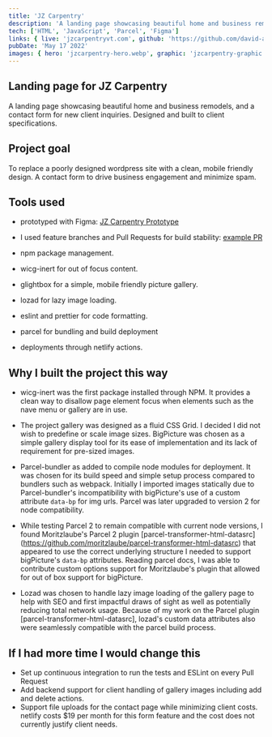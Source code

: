 ```yaml
---
title: 'JZ Carpentry'
description: 'A landing page showcasing beautiful home and business remodels, and a contact form for new client inquiries.'
tech: ['HTML', 'JavaScript', 'Parcel', 'Figma']
links: { live: 'jzcarpentryvt.com', github: 'https://github.com/david-abell/JZCarpentryVT' }
pubDate: 'May 17 2022'
images: { hero: 'jzcarpentry-hero.webp', graphic: 'jzcarpentry-graphic.svg' }
---
```


## Landing page for JZ Carpentry

A landing page showcasing beautiful home and business remodels, and a contact form for new client inquiries. Designed and built to client specifications.

## Project goal

To replace a poorly designed wordpress site with a clean, mobile friendly design. A contact form to drive business engagement and minimize spam.

## Tools used

- prototyped with Figma: [JZ Carpentry Prototype](https://www.figma.com/file/ETWAvlJzF8x60tOen8LSKq/JZ-carpentry?node-id=496%3A170)

- I used feature branches and Pull Requests for build stability: [example PR](https://github.com/david-abell/JZCarpentryVT/pull/15)
- npm package management.
- wicg-inert for out of focus content.
- glightbox for a simple, mobile friendly picture gallery.
- lozad for lazy image loading.
- eslint and prettier for code formatting.
- parcel for bundling and build deployment
- deployments through netlify actions.

## Why I built the project this way

- wicg-inert was the first package installed through NPM. It provides a clean way to disallow page element focus when elements such as the nave menu or gallery are in use.

- The project gallery was designed as a fluid CSS Grid. I decided I did not wish to predefine or scale image sizes. BigPicture was chosen as a simple gallery display tool for its ease of implementation and its lack of requirement for pre-sized images.

- Parcel-bundler as added to compile node modules for deployment. It was chosen for its build speed and simple setup process compared to bundlers such as webpack. Initially I imported images statically due to Parcel-bundler's incompatibility with bigPicture's use of a custom attribute `data-bp` for img urls. Parcel was later upgraded to version 2 for node compatibility.

- While testing Parcel 2 to remain compatible with current node versions, I found Moritzlaube's Parcel 2 plugin [parcel-transformer-html-datasrc] (https://github.com/moritzlaube/parcel-transformer-html-datasrc) that appeared to use the correct underlying structure I needed to support bigPicture's `data-bp` attributes. Reading parcel docs, I was able to contribute custom options support for Moritzlaube's plugin that allowed for out of box support for bigPicture.

- Lozad was chosen to handle lazy image loading of the gallery page to help with SEO and first impactful draws of sight as well as potentially reducing total network usage. Because of my work on the Parcel plugin [parcel-transformer-html-datasrc], lozad's custom data attributes also were seamlessly compatible with the parcel build process.

## If I had more time I would change this

- Set up continuous integration to run the tests and ESLint on every Pull Request
- Add backend support for client handling of gallery images including add and delete actions.
- Support file uploads for the contact page while minimizing client costs. netlify costs $19 per month for this form feature and the cost does not currently justify client needs.
